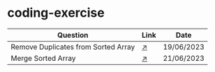 # coding-exercise

| Question 	                              | Link 	                                                                                                           | Date 	       |
|-----------------------------------------|------------------------------------------------------------------------------------------------------------------|--------------|
| Remove Duplicates from Sorted Array 	   | [:arrow_upper_right:](https://leetcode.com/explore/interview/card/top-interview-questions-easy/92/array/727/) 	  | 19/06/2023 	 |
| Merge Sorted Array                      | [:arrow_upper_right:](https://leetcode.com/explore/interview/card/top-interview-questions-easy/96/sorting-and-searching/587/) 	  | 21/06/2023 	 |